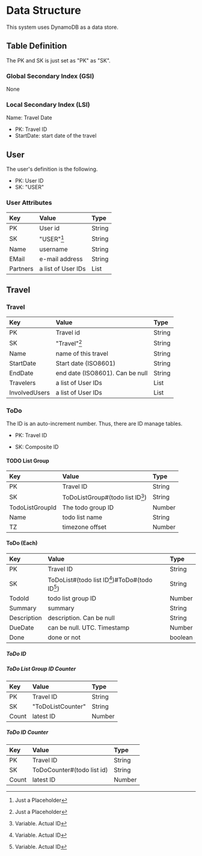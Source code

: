 # Data Structure

This system uses DynamoDB as a data store.

## Table Definition

The PK and SK is just set as "PK" as "SK".

### Global Secondary Index (GSI)

None

### Local Secondary Index (LSI)

Name: Travel Date

* PK: Travel ID
* StartDate: start date of the travel

## User

The user's definition is the following.

* PK: User ID
* SK: "USER"

### User Attributes

| Key      | Value              | Type   |
|:---------|:-------------------|:-------|
| PK       | User id            | String |
| SK       | "USER"[^1]         | String | 
| Name     | username           | String |
| EMail    | e-mail address     | String |
| Partners | a list of User IDs | List   |


## Travel

### Travel

| Key           | Value                           | Type   |
|:--------------|:--------------------------------|:-------|
| PK            | Travel id                       | String |
| SK            | "Travel"[^1]                    | String | 
| Name          | name of this travel             | String |
| StartDate     | Start date (ISO8601)            | String |
| EndDate       | end date (ISO8601). Can be null | String |
| Travelers     | a list of User IDs              | List   |
| InvolvedUsers | a list of User IDs              | List   |


### ToDo

The ID is an auto-increment number.
Thus, there are ID manage tables.

* PK: Travel ID

* SK: Composite ID

#### TODO List Group

| Key             | Value                            | Type   |
|:----------------|:---------------------------------|:-------|
| PK              | Travel ID                        | String |
| SK              | ToDoListGroup#(todo list ID[^2]) | String | 
| TodoListGroupId | The todo group ID                | Number | 
| Name            | todo list name                   | String |
| TZ              | timezone offset                  | Number |

[//]: # (| ShareWith  | users this todo list shares with | String |)

#### ToDo (Each)

| Key         | Value                                          | Type    |
|:------------|:-----------------------------------------------|:--------|
| PK          | Travel ID                                      | String  |
| SK          | ToDoList#(todo list ID[^2])#ToDo#(todo ID[^2]) | String  | 
| TodoId      | todo list group ID                             | Number  |
| Summary     | summary                                        | String  |
| Description | description. Can be null                       | String  |
| DueDate     | can be null. UTC. Timestamp                    | Number  | 
| Done        | done or not                                    | boolean | 


##### ToDo ID

##### ToDo List Group ID Counter

| Key   | Value             | Type   |
|:------|:------------------|:-------|
| PK    | Travel ID         | String |
| SK    | "ToDoListCounter" | String |
| Count | latest ID         | Number |

##### ToDo ID Counter

| Key   | Value                      | Type   |
|:------|:---------------------------|:-------|
| PK    | Travel ID                  | String |
| SK    | ToDoCounter#(todo list id) | String |
| Count | latest ID                  | Number |

[^1]: Just a Placeholder
[^2]: Variable. Actual ID


